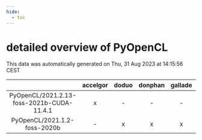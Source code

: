 ```yaml
---
hide:
  - toc
---
```


detailed overview of PyOpenCL
=============================


This data was automatically generated on Thu, 31 Aug 2023 at 14:15:56 CEST  

| |accelgor|doduo|donphan|gallade|joltik|skitty|swalot|victini|
| :---: | :---: | :---: | :---: | :---: | :---: | :---: | :---: | :---: |
|PyOpenCL/2021.2.13-foss-2021b-CUDA-11.4.1|x|-|-|-|x|-|-|-|
|PyOpenCL/2021.1.2-foss-2020b|-|x|x|x|x|x|x|x|
